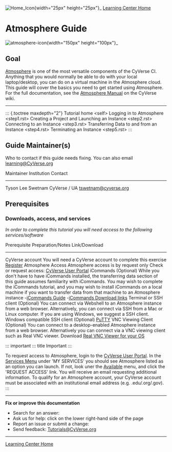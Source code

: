 ![Home_Icon](./img/homeicon.png){width="25px" height="25px"}\_ [Learning
Center Home](http://learning.cyverse.org/)

# **Atmosphere Guide**

![atmosphere-icon](./img/atmosphere/atmosphere-icon.png){width="150px"
height="100px"}\_

## Goal

[Atmosphere](http://www.cyverse.org/atmosphere) is one of the most
versatile components of the CyVerse CI. Anything that you would normally
be able to do with your local laptop/desktop, you can do on a virtual
machine in the Atmosphere cloud. This guide will cover the basics you
need to get started using Atmosphere. For the full documentation, see
the [Atmosphere
Manual](https://wiki.cyverse.org/wiki/display/atmman/Atmosphere+Manual+Table+of+Contents)
on the CyVerse wiki.

------------------------------------------------------------------------

::: {.toctree maxdepth="2"}
Tutorial home \<self\> Logging in to Atmosphere \<step1.rst\> Creating a
Project and Launching an Instance \<step2.rst\> Connecting to an
Instance \<step3.rst\> Transferring Data to and from an Instance
\<step4.rst\> Terminating an Instance \<step5.rst\>
:::

## Guide Maintainer(s)

Who to contact if this guide needs fixing. You can also email
[learning@CyVerse.org](learning@CyVerse.org)

  Maintainer          Institution    Contact
  ------------------- -------------- ------------------------
  Tyson Lee Swetnam   CyVerse / UA   <tswetnam@cyverse.org>

## Prerequisites

### Downloads, access, and services

*In order to complete this tutorial you will need access to the
following services/software*

  Prerequisite                        Preparation/Notes                                                                                                                                                                                                                                                                                                       Link/Download
  ----------------------------------- ----------------------------------------------------------------------------------------------------------------------------------------------------------------------------------------------------------------------------------------------------------------------------------------------------------------------- ----------------------------------------------------------------------------------------------------------------------------------------------------------------------------------------------
  CyVerse account                     You will need a CyVerse account to complete this exercise                                                                                                                                                                                                                                                               [Register](https://user.cyverse.org/)
  Atmosphere Access                   Atmosphere access is by request only                                                                                                                                                                                                                                                                                    Check or request access: [CyVerse User Portal](https://user.cyverse.org/services/mine)
  iCommands (Optional)                While you don\'t have to have iCommands installed, the transferring data section of this guide assumes familiarity with iCommands. You may wish to complete the iCommands tutorial, and you may wish to install iCommands on a local machine if you want to transfer data from that machine to an Atmosphere instance   \-[iCommands Guide](https://cyverse-data-store-guide.readthedocs-hosted.com/en/latest/step2.html) -[iCommands Download links](https://wiki.cyverse.org/wiki/display/DS/Setting+Up+iCommands)
  Terminal or SSH client (Optional)   You can connect via Webshell to an Atmosphere instance from a web browser. Alternatively, you can connect via SSH from a Mac or Linux computer. If you are using Windows, we suggest a SSH client.                                                                                                                      Windows compatible SSH client (Optional) [PuTTY](https://www.chiark.greenend.org.uk/~sgtatham/putty/latest.html)
  VNC Viewing Client (Optional)       You can connect to a desktop-enabled Atmosphere instance from a web browser. Alternatively you can connect via a VNC viewing client such as Real VNC viewer.                                                                                                                                                            Download [Real VNC Viewer for your OS](https://www.realvnc.com/download/viewer/)

::: important
::: title
Important
:::

To request access to Atmosphere, login to the [CyVerse User Portal]().
In the [Services Menu](https://user.cyverse.org/services/mine) under
\'MY SERVICES\' you should see Atmosphere listed as an option you can
launch. If not, look uner the
[Available](https://user.cyverse.org/services/available) menu, and click
the \'REQUEST ACCESS\' link. You will receive an email requesting
additional information. To qualify for an Atmosphere account, your
CyVerse account must be associated with an institutional email address
(e.g. .edu/.org/.gov).
:::

------------------------------------------------------------------------

**Fix or improve this documentation**

-   Search for an answer:
-   Ask us for help: click on the lower right-hand side of the page
-   Report an issue or submit a change:
-   Send feedback: [Tutorials@CyVerse.org](Tutorials@CyVerse.org)

------------------------------------------------------------------------

[Learning Center Home](http://learning.cyverse.org/)